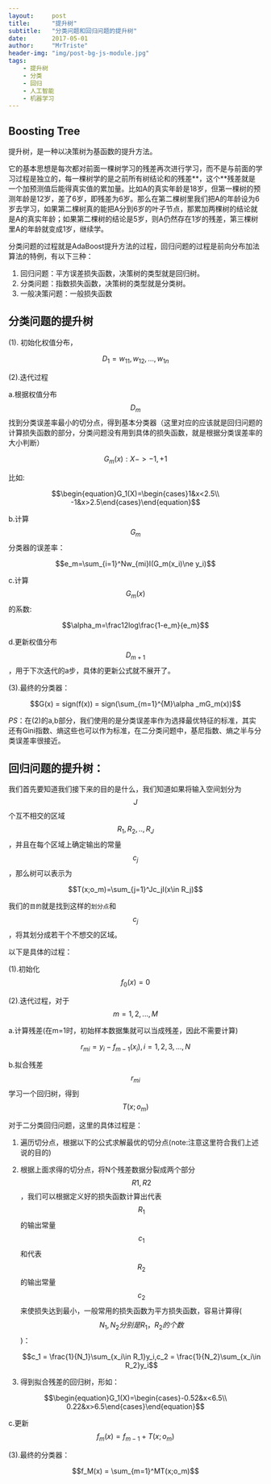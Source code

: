 ```yaml
---
layout:     post
title:      "提升树"
subtitle:   "分类问题和回归问题的提升树"
date:       2017-05-01
author:     "MrTriste"
header-img: "img/post-bg-js-module.jpg"
tags:
    - 提升树
    - 分类
    - 回归
    - 人工智能
    - 机器学习
---
```



## Boosting Tree

提升树，是一种以决策树为基函数的提升方法。

它的基本思想是每次都对前面一棵树学习的残差再次进行学习，而不是与前面的学习过程是独立的，每一棵树学的是之前所有树结论和的残差**，这个**残差就是一个加预测值后能得真实值的累加量。比如A的真实年龄是18岁，但第一棵树的预测年龄是12岁，差了6岁，即残差为6岁。那么在第二棵树里我们把A的年龄设为6岁去学习，如果第二棵树真的能把A分到6岁的叶子节点，那累加两棵树的结论就是A的真实年龄；如果第二棵树的结论是5岁，则A仍然存在1岁的残差，第三棵树里A的年龄就变成1岁，继续学。

分类问题的过程就是AdaBoost提升方法的过程，回归问题的过程是前向分布加法算法的特例，有以下三种：

1. 回归问题：平方误差损失函数，决策树的类型就是回归树。
2. 分类问题：指数损失函数，决策树的类型就是分类树。
3. 一般决策问题：一般损失函数



## 分类问题的提升树

(1). 初始化权值分布，

$$D_1 = {w_{11},w_{12},...,w_{1n}}$$

(2).迭代过程

a.根据权值分布$$D_m$$找到分类误差率最小的切分点，得到基本分类器（这里对应的应该就是回归问题的计算损失函数的部分，分类问题没有用到具体的损失函数，就是根据分类误差率的大小判断）

$$G_m(x):X->{-1,+1}$$

比如:

$$\begin{equation}G_1(X)=\begin{cases}1&x<2.5\\ -1&x>2.5\end{cases}\end{equation}$$

b.计算$$G_m$$分类器的误差率：

$$e_m=\sum_{i=1}^Nw_{mi}I(G_m(x_i)\ne y_i)$$

c.计算$$G_m(x)$$的系数:

$$\alpha_m=\frac12log\frac{1-e_m}{e_m}$$

d.更新权值分布$$D_{m+1}$$，用于下次迭代的a步，具体的更新公式就不展开了。

(3).最终的分类器：

$$G(x) = sign(f(x)) = sign(\sum_{m=1}^{M}\alpha _mG_m(x))$$

*PS*：在(2)的a,b部分，我们使用的是分类误差率作为选择最优特征的标准，其实还有Gini指数、熵这些也可以作为标准，在二分类问题中，基尼指数、熵之半与分类误差率很接近。



## 回归问题的提升树：

我们首先要知道我们接下来的目的是什么，我们知道如果将输入空间划分为$$J$$个互不相交的区域$$R_1,R_2,..,R_J$$，并且在每个区域上确定输出的常量$$c_j$$，那么树可以表示为

$$T(x;o_m)=\sum_{j=1}^Jc_jI(x\in R_j)$$

我们的```目的```就是找到这样的```划分点```和$$c_j$$，将其划分成若干个不想交的区域。

以下是具体的过程：

(1).初始化$$f_0(x) = 0$$

(2).迭代过程，对于$$m=1,2,...,M$$

a.计算残差(在m=1时，初始样本数据集就可以当成残差，因此不需要计算)

$$r_{mi}=y_i-f_{m-1}(x_i),i=1,2,3,...,N $$

b.拟合残差$$r_{mi}$$学习一个回归树，得到$$T(x;o_m)$$

对于二分类回归问题，这里的具体过程是：

1. 遍历切分点，根据以下的公式求解最优的切分点(note:注意这里符合我们上述说的目的)

2. 根据上面求得的切分点，将N个残差数据分裂成两个部分$$R1,R2$$，我们可以根据定义好的损失函数计算出代表$$R_1$$的输出常量$$c_1$$和代表$$R_2$$的输出常量$$c_2$$来使损失达到最小，一般常用的损失函数为平方损失函数，容易计算得($$N_1,N_2分别是R_1，R_2的个数$$)：

   $$c_1 = \frac{1}{N_1}\sum_{x_i\in R_1}y_i,c_2 = \frac{1}{N_2}\sum_{x_i\in R_2}y_i$$

3. 得到拟合残差的回归树，形如：

$$\begin{equation}G_1(X)=\begin{cases}-0.52&x<6.5\\ 0.22&x>6.5\end{cases}\end{equation}$$

c.更新$$f_m(x) = f_{m-1}+T(x;o_m)$$

(3).最终的分类器：

$$f_M(x) = \sum_{m=1}^MT(x;o_m)$$

